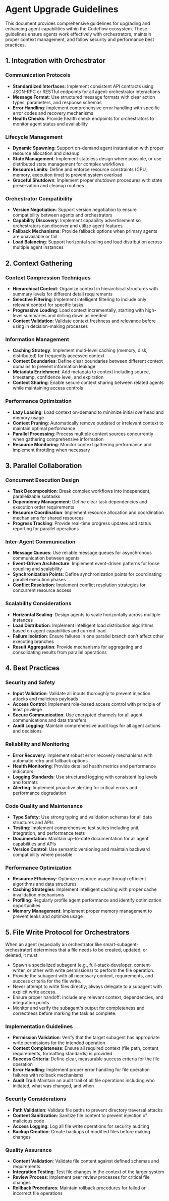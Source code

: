 # Agent Upgrade Guidelines

This document provides comprehensive guidelines for upgrading and enhancing agent capabilities within the Codeflow ecosystem. These guidelines ensure agents work effectively with orchestrators, maintain proper context management, and follow security and performance best practices.

## 1. Integration with Orchestrator

### Communication Protocols

- **Standardized Interfaces**: Implement consistent API contracts using JSON-RPC or RESTful endpoints for all agent-orchestrator interactions
- **Message Format**: Use structured message formats with clear action types, parameters, and response schemas
- **Error Handling**: Implement comprehensive error handling with specific error codes and recovery mechanisms
- **Health Checks**: Provide health check endpoints for orchestrators to monitor agent status and availability

### Lifecycle Management

- **Dynamic Spawning**: Support on-demand agent instantiation with proper resource allocation and cleanup
- **State Management**: Implement stateless design where possible, or use distributed state management for complex workflows
- **Resource Limits**: Define and enforce resource constraints (CPU, memory, execution time) to prevent system overload
- **Graceful Shutdown**: Implement proper shutdown procedures with state preservation and cleanup routines

### Orchestrator Compatibility

- **Version Negotiation**: Support version negotiation to ensure compatibility between agents and orchestrators
- **Capability Discovery**: Implement capability advertisement so orchestrators can discover and utilize agent features
- **Fallback Mechanisms**: Provide fallback options when primary agents are unavailable or fail
- **Load Balancing**: Support horizontal scaling and load distribution across multiple agent instances

## 2. Context Gathering

### Context Compression Techniques

- **Hierarchical Context**: Organize context in hierarchical structures with summary levels for different detail requirements
- **Selective Filtering**: Implement intelligent filtering to include only relevant context for specific tasks
- **Progressive Loading**: Load context incrementally, starting with high-level summaries and drilling down as needed
- **Context Validation**: Validate context freshness and relevance before using in decision-making processes

### Information Management

- **Caching Strategy**: Implement multi-level caching (memory, disk, distributed) for frequently accessed context
- **Context Boundaries**: Define clear boundaries between different context domains to prevent information leakage
- **Metadata Enrichment**: Add metadata to context including source, timestamp, confidence level, and expiration
- **Context Sharing**: Enable secure context sharing between related agents while maintaining access controls

### Performance Optimization

- **Lazy Loading**: Load context on-demand to minimize initial overhead and memory usage
- **Context Pruning**: Automatically remove outdated or irrelevant context to maintain optimal performance
- **Parallel Processing**: Process multiple context sources concurrently when gathering comprehensive information
- **Resource Monitoring**: Monitor context gathering performance and implement throttling when necessary

## 3. Parallel Collaboration

### Concurrent Execution Design

- **Task Decomposition**: Break complex workflows into independent, parallelizable subtasks
- **Dependency Management**: Define clear task dependencies and execution order requirements
- **Resource Coordination**: Implement resource allocation and coordination mechanisms for shared resources
- **Progress Tracking**: Provide real-time progress updates and status reporting for parallel operations

### Inter-Agent Communication

- **Message Queues**: Use reliable message queues for asynchronous communication between agents
- **Event-Driven Architecture**: Implement event-driven patterns for loose coupling and scalability
- **Synchronization Points**: Define synchronization points for coordinating parallel execution phases
- **Conflict Resolution**: Implement conflict resolution strategies for concurrent resource access

### Scalability Considerations

- **Horizontal Scaling**: Design agents to scale horizontally across multiple instances
- **Load Distribution**: Implement intelligent load distribution algorithms based on agent capabilities and current load
- **Failure Isolation**: Ensure failures in one parallel branch don't affect other executing branches
- **Result Aggregation**: Provide mechanisms for aggregating and consolidating results from parallel operations

## 4. Best Practices

### Security and Safety

- **Input Validation**: Validate all inputs thoroughly to prevent injection attacks and malicious payloads
- **Access Control**: Implement role-based access control with principle of least privilege
- **Secure Communication**: Use encrypted channels for all agent communications and data transfers
- **Audit Logging**: Maintain comprehensive audit logs for all agent actions and decisions

### Reliability and Monitoring

- **Error Recovery**: Implement robust error recovery mechanisms with automatic retry and fallback options
- **Health Monitoring**: Provide detailed health metrics and performance indicators
- **Logging Standards**: Use structured logging with consistent log levels and formats
- **Alerting**: Implement proactive alerting for critical errors and performance degradation

### Code Quality and Maintenance

- **Type Safety**: Use strong typing and validation schemas for all data structures and APIs
- **Testing**: Implement comprehensive test suites including unit, integration, and performance tests
- **Documentation**: Maintain up-to-date documentation for all agent capabilities and APIs
- **Version Control**: Use semantic versioning and maintain backward compatibility where possible

### Performance Optimization

- **Resource Efficiency**: Optimize resource usage through efficient algorithms and data structures
- **Caching Strategies**: Implement intelligent caching with proper cache invalidation mechanisms
- **Profiling**: Regularly profile agent performance and identify optimization opportunities
- **Memory Management**: Implement proper memory management to prevent leaks and optimize usage

## 5. File Write Protocol for Orchestrators

When an agent (especially an orchestrator like smart-subagent-orchestrator) determines that a file needs to be created, updated, or deleted, it must:

- Spawn a specialized subagent (e.g., full-stack-developer, content-writer, or other with write permissions) to perform the file operation.
- Provide the subagent with all necessary context, requirements, and success criteria for the file write.
- Never attempt to write files directly; always delegate to a subagent with explicit write access.
- Ensure proper handoff: Include any relevant context, dependencies, and integration points.
- Monitor and verify the subagent's output for completeness and correctness before marking the task as complete.

### Implementation Guidelines

- **Permission Validation**: Verify that the target subagent has appropriate write permissions for the intended operation
- **Context Completeness**: Ensure all required context (file path, content requirements, formatting standards) is provided
- **Success Criteria**: Define clear, measurable success criteria for the file operation
- **Error Handling**: Implement proper error handling for file operation failures with rollback mechanisms
- **Audit Trail**: Maintain an audit trail of all file operations including who initiated, what was changed, and when

### Security Considerations

- **Path Validation**: Validate file paths to prevent directory traversal attacks
- **Content Sanitization**: Sanitize file content to prevent injection of malicious code
- **Access Logging**: Log all file write operations for security auditing
- **Backup Creation**: Create backups of modified files before making changes

### Quality Assurance

- **Content Validation**: Validate file content against defined schemas and requirements
- **Integration Testing**: Test file changes in the context of the larger system
- **Review Process**: Implement peer review processes for critical file changes
- **Rollback Procedures**: Maintain rollback procedures for failed or incorrect file operations
